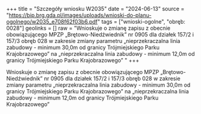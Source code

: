 +++
title = "Szczegóły wniosku W2035"
date = "2024-06-13"
source = "https://bip.brg.gda.pl/images/uploads/wnioski-do-planu-ogolnego/w2035_e708f62f03b6.pdf"
tags = ["wnioski-ogolne", "obręb: 0028"]
geolinks = []
raw = "Wnioskuje o zmianę zapisu z obecnie obowiązującego MPZP „Brętowo-Niedźwiednik” nr 0905 dla działek 157/2 i 157/3 obręb 028 w zakresie zmiany parametru „nieprzekraczalna linia zabudowy - minimum 30,0m od granicy Trójmiejskiego Parku Krajobrazowego” na „nieprzekraczalna linia zabudowy - minimum 12,0m od granicy Trójmiejskiego Parku Krajobrazowego” "
+++

Wnioskuje o zmianę zapisu z obecnie obowiązującego MPZP „Brętowo-Niedźwiednik” nr 0905 dla
działek 157/2 i 157/3 obręb 028 w zakresie zmiany parametru „nieprzekraczalna linia zabudowy - minimum
30,0m od granicy Trójmiejskiego Parku Krajobrazowego” na „nieprzekraczalna linia zabudowy - minimum
12,0m od granicy Trójmiejskiego Parku Krajobrazowego”



